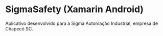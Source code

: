 # SigmaSafety (Xamarin Android)

Aplicativo desenvolvido para a Sigma Automação Industrial, empresa de Chapecó SC.
